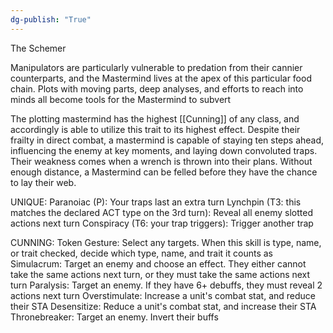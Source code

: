 ```yaml
---
dg-publish: "True"
---
```


The Schemer

Manipulators are particularly vulnerable to predation from their cannier counterparts, and the Mastermind lives at the apex of this particular food chain. Plots with moving parts, deep analyses, and efforts to reach into minds all become tools for the Mastermind to subvert

The plotting mastermind has the highest [[Cunning]] of any class, and accordingly is able to utilize this trait to its highest effect. Despite their frailty in direct combat, a mastermind is capable of staying ten steps ahead, influencing the enemy at key moments, and laying down convoluted traps. Their weakness comes when a wrench is thrown into their plans. Without enough distance, a Mastermind can be felled before they have the chance to lay their web.

UNIQUE:
Paranoiac (P): Your traps last an extra turn
Lynchpin (T3:  this matches the declared ACT type on the 3rd turn): Reveal all enemy slotted actions next turn
Conspiracy (T6: your trap triggers): Trigger another trap

CUNNING:
Token Gesture: Select any targets. When this skill is type, name, or trait checked, decide which type, name, and trait it counts as
Simulacrum: Target an enemy and choose an effect. They either cannot take the same actions next turn, or they must take the same actions next turn
Paralysis: Target an enemy. If they have 6+ debuffs, they must reveal 2 actions next turn
Overstimulate: Increase a unit's combat stat, and reduce their STA
Desensitize: Reduce a unit's combat stat, and increase their STA
Thronebreaker: Target an enemy. Invert their buffs